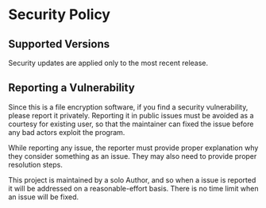 # Security Policy

## Supported Versions

Security updates are applied only to the most recent release.

## Reporting a Vulnerability

Since this is a file encryption software, if you find a security vulnerability, please report it privately. 
Reporting it in public issues must be avoided as a courtesy for existing user, so that the maintainer can fixed the issue before any bad actors exploit the program.

While reporting any issue, the reporter must provide proper explanation why they consider something as an issue. They may also need to provide proper resolution steps.

This project is maintained by a solo Author, and so when a issue is reported it will be addressed on a reasonable-effort basis. 
There is no time limit when an issue will be fixed.
